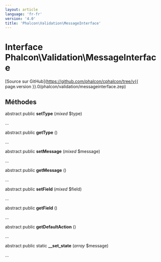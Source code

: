 ```yaml
---
layout: article
language: 'fr-fr'
version: '4.0'
title: 'Phalcon\Validation\MessageInterface'
---
```

# Interface **Phalcon\Validation\MessageInterface**

[Source sur GitHub](https://github.com/phalcon/cphalcon/tree/v{{ page.version }}.0/phalcon/validation/messageinterface.zep)

## Méthodes

abstract public **setType** (*mixed* $type)

...

abstract public **getType** ()

...

abstract public **setMessage** (*mixed* $message)

...

abstract public **getMessage** ()

...

abstract public **setField** (*mixed* $field)

...

abstract public **getField** ()

...

abstract public **getDefaultAction** ()

...

abstract public static **__set_state** (*array* $message)

...